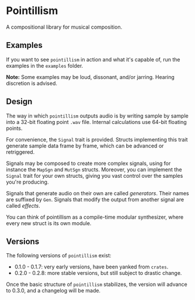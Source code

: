 # Pointillism

A compositional library for musical composition.

## Examples

If you want to see `pointillism` in action and what it's capable of, run the
examples in the `examples` folder.

**Note:** Some examples may be loud, dissonant, and/or jarring. Hearing
discretion is advised.

## Design

The way in which `pointillism` outputs audio is by writing sample by sample into
a 32-bit floating point `.wav` file. Internal calculations use 64-bit floating
points.

For convenience, the `Signal` trait is provided. Structs implementing this trait
generate sample data frame by frame, which can be advanced or retriggered.

Signals may be composed to create more complex signals, using for instance the
`MapSgn` and `MutSgn` structs. Moreover, you can implement the `Signal` trait
for your own structs, giving you vast control over the samples you're producing.

Signals that generate audio on their own are called *generators*. Their names
are suffixed by `Gen`. Signals that modify the output from another signal are
called *effects*.

You can think of pointillism as a compile-time modular synthesizer, where every
new struct is its own module.

## Versions

The following versions of `pointillism` exist:

- 0.1.0 - 0.1.7: very early versions, have been yanked from `crates`.
- 0.2.0 - 0.2.8: more stable versions, but still subject to drastic change.

Once the basic structure of `pointillism` stabilizes, the version will advance
to 0.3.0, and a changelog will be made.